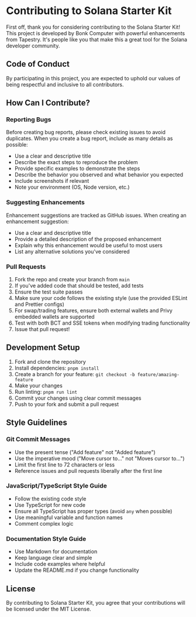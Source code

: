 # Contributing to Solana Starter Kit

First off, thank you for considering contributing to the Solana Starter Kit! This project is developed by Bonk Computer with powerful enhancements from Tapestry. It's people like you that make this a great tool for the Solana developer community.

## Code of Conduct

By participating in this project, you are expected to uphold our values of being respectful and inclusive to all contributors.

## How Can I Contribute?

### Reporting Bugs

Before creating bug reports, please check existing issues to avoid duplicates. When you create a bug report, include as many details as possible:

* Use a clear and descriptive title
* Describe the exact steps to reproduce the problem
* Provide specific examples to demonstrate the steps
* Describe the behavior you observed and what behavior you expected
* Include screenshots if relevant
* Note your environment (OS, Node version, etc.)

### Suggesting Enhancements

Enhancement suggestions are tracked as GitHub issues. When creating an enhancement suggestion:

* Use a clear and descriptive title
* Provide a detailed description of the proposed enhancement
* Explain why this enhancement would be useful to most users
* List any alternative solutions you've considered

### Pull Requests

1. Fork the repo and create your branch from `main`
2. If you've added code that should be tested, add tests
3. Ensure the test suite passes
4. Make sure your code follows the existing style (use the provided ESLint and Prettier configs)
5. For swap/trading features, ensure both external wallets and Privy embedded wallets are supported
6. Test with both BCT and SSE tokens when modifying trading functionality
7. Issue that pull request!

## Development Setup

1. Fork and clone the repository
2. Install dependencies: `pnpm install`
3. Create a branch for your feature: `git checkout -b feature/amazing-feature`
4. Make your changes
5. Run linting: `pnpm run lint`
6. Commit your changes using clear commit messages
7. Push to your fork and submit a pull request

## Style Guidelines

### Git Commit Messages

* Use the present tense ("Add feature" not "Added feature")
* Use the imperative mood ("Move cursor to..." not "Moves cursor to...")
* Limit the first line to 72 characters or less
* Reference issues and pull requests liberally after the first line

### JavaScript/TypeScript Style Guide

* Follow the existing code style
* Use TypeScript for new code
* Ensure all TypeScript has proper types (avoid `any` when possible)
* Use meaningful variable and function names
* Comment complex logic

### Documentation Style Guide

* Use Markdown for documentation
* Keep language clear and simple
* Include code examples where helpful
* Update the README.md if you change functionality

## License

By contributing to Solana Starter Kit, you agree that your contributions will be licensed under the MIT License. 